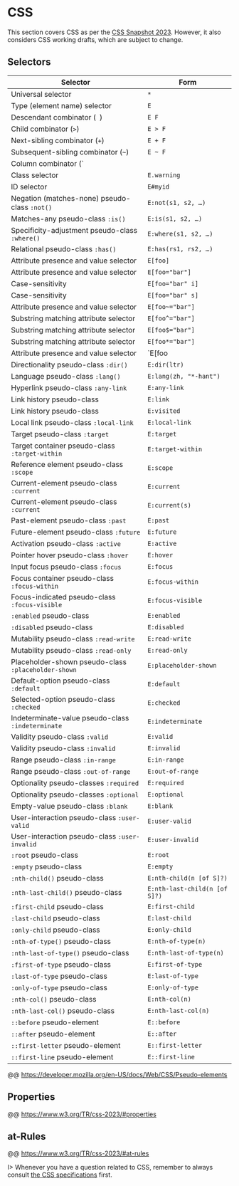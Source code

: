 # CSS

This section covers CSS as per the [CSS Snapshot 2023](https://www.w3.org/TR/css-2023/). However, it also considers CSS working drafts, which are subject to change.

## Selectors

| Selector | Form |
| --- | --- |
| Universal selector | `*` |
| Type (element name) selector | `E` |
| Descendant combinator (` `) | `E F` |
| Child combinator (`>`) | `E > F` |
| Next-sibling combinator (`+`) | `E + F` |
| Subsequent-sibling combinator (`~`) | `E ~ F` |
| Column combinator (`||`) | `F || E` |
| Class selector | `E.warning` |
| ID selector | `E#myid` |
| Negation (matches-none) pseudo-class `:not()` | `E:not(s1, s2, …)` |
| Matches-any pseudo-class `:is()` | `E:is(s1, s2, …)` |
| Specificity-adjustment pseudo-class `:where()` | `E:where(s1, s2, …)` |
| Relational pseudo-class `:has()` | `E:has(rs1, rs2, …)` |
| Attribute presence and value selector | `E[foo]` |
| Attribute presence and value selector | `E[foo="bar"]` |
| Case-sensitivity | `E[foo="bar" i]` |
| Case-sensitivity | `E[foo="bar" s]` |
| Attribute presence and value selector | `E[foo~="bar"]` |
| Substring matching attribute selector | `E[foo^="bar"]` |
| Substring matching attribute selector | `E[foo$="bar"]` |
| Substring matching attribute selector | `E[foo*="bar"]` |
| Attribute presence and value selector | `E[foo|="en"]` |
| Directionality pseudo-class `:dir()` | `E:dir(ltr)` |
| Language pseudo-class `:lang()` | `E:lang(zh, "*-hant")` |
| Hyperlink pseudo-class `:any-link` | `E:any-link` |
| Link history pseudo-class | `E:link` |
| Link history pseudo-class | `E:visited` |
| Local link pseudo-class `:local-link` | `E:local-link` |
| Target pseudo-class `:target` | `E:target` |
| Target container pseudo-class `:target-within` | `E:target-within` |
| Reference element pseudo-class `:scope` | `E:scope` |
| Current-element pseudo-class `:current` | `E:current` |
| Current-element pseudo-class `:current` | `E:current(s)` |
| Past-element pseudo-class `:past` | `E:past` |
| Future-element pseudo-class `:future` | `E:future` |
| Activation pseudo-class `:active` | `E:active` |
| Pointer hover pseudo-class `:hover` | `E:hover` |
| Input focus pseudo-class `:focus` | `E:focus` |
| Focus container pseudo-class `:focus-within` | `E:focus-within` |
| Focus-indicated pseudo-class `:focus-visible` | `E:focus-visible` |
| `:enabled` pseudo-class | `E:enabled` |
| `:disabled` pseudo-class | `E:disabled` |
| Mutability pseudo-class `:read-write` | `E:read-write` |
| Mutability pseudo-class `:read-only` | `E:read-only` |
| Placeholder-shown pseudo-class `:placeholder-shown` | `E:placeholder-shown` |
| Default-option pseudo-class `:default` | `E:default` |
| Selected-option pseudo-class `:checked` | `E:checked` |
| Indeterminate-value pseudo-class `:indeterminate` | `E:indeterminate` |
| Validity pseudo-class `:valid` | `E:valid` |
| Validity pseudo-class `:invalid` | `E:invalid` |
| Range pseudo-class `:in-range` | `E:in-range` |
| Range pseudo-class `:out-of-range` | `E:out-of-range` |
| Optionality pseudo-classes `:required` | `E:required` |
| Optionality pseudo-classes `:optional` | `E:optional` |
| Empty-value pseudo-class `:blank` | `E:blank` |
| User-interaction pseudo-class `:user-valid` | `E:user-valid` |
| User-interaction pseudo-class `:user-invalid` | `E:user-invalid` |
| `:root` pseudo-class | `E:root` |
| `:empty` pseudo-class | `E:empty` |
| `:nth-child()` pseudo-class | `E:nth-child(n [of S]?)` |
| `:nth-last-child()` pseudo-class | `E:nth-last-child(n [of S]?)` |
| `:first-child` pseudo-class | `E:first-child` |
| `:last-child` pseudo-class | `E:last-child` |
| `:only-child` pseudo-class | `E:only-child` |
| `:nth-of-type()` pseudo-class | `E:nth-of-type(n)` |
| `:nth-last-of-type()` pseudo-class | `E:nth-last-of-type(n)` |
| `:first-of-type` pseudo-class | `E:first-of-type` |
| `:last-of-type` pseudo-class | `E:last-of-type` |
| `:only-of-type` pseudo-class | `E:only-of-type` |
| `:nth-col()` pseudo-class | `E:nth-col(n)` |
| `:nth-last-col()` pseudo-class | `E:nth-last-col(n)` |
| `::before` pseudo-element | `E::before` |
| `::after` pseudo-element | `E::after` |
| `::first-letter` pseudo-element | `E::first-letter` |
| `::first-line` pseudo-element | `E::first-line` |

@@ https://developer.mozilla.org/en-US/docs/Web/CSS/Pseudo-elements

## Properties

@@ https://www.w3.org/TR/css-2023/#properties

## at-Rules

@@ https://www.w3.org/TR/css-2023/#at-rules

I> Whenever you have a question related to CSS, remember to always consult [the CSS specifications](https://www.w3.org/Style/CSS/Overview.en.html) first.